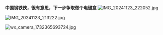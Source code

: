 **中国钢铁侠，很有意思，下一步争取做个电键盒**
![IMG_20241123_222052.jpg](https://github.com/user-attachments/assets/e9e3ef62-bcb7-4aa1-a06e-ab06976bd0df)

![IMG_20241123_213222.jpg](https://github.com/user-attachments/assets/123633e6-c7e9-4cb0-91fc-c06751556126)

![wx_camera_1732365693724.jpg](https://github.com/user-attachments/assets/23c66685-11d8-4d7d-b307-6cdf83085bee)

